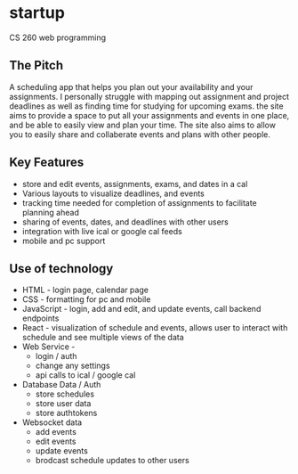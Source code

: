 # startup
CS 260 web programming

## The Pitch
A scheduling app that helps you plan out your availability and your assignments. I personally struggle with mapping out assignment and project deadlines as well as finding time for studying for upcoming exams. the site aims to provide a space to put all your assignments and events in one place, and be able to easily view and plan your time. The site also aims to allow you to easily share and collaberate events and plans with other people.

## Key Features
* store and edit events, assignments, exams, and dates in a cal
* Various layouts to visualize deadlines, and events
* tracking time needed for completion of assignments to facilitate planning ahead
* sharing of events, dates, and deadlines with other users
* integration with live ical or google cal feeds
* mobile and pc support

## Use of technology
* HTML - login page, calendar page
* CSS - formatting for pc and mobile
* JavaScript - login, add and edit, and update events, call backend endpoints 
* React - visualization of schedule and events, allows user to interact with schedule and see multiple views of the data
* Web Service - 
    * login / auth
    * change any settings
    * api calls to ical / google cal
* Database Data / Auth
    * store schedules
    * store user data
    * store authtokens
* Websocket data
    * add events
    * edit events
    * update events
    * brodcast schedule updates to other users
